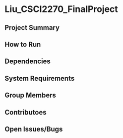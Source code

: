 # Liu_CSCI2270_FinalProject

## Project Summary
## How to Run
## Dependencies
## System Requirements
## Group Members
## Contributoes
## Open Issues/Bugs
